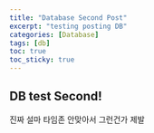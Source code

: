 ```yaml
---
title: "Database Second Post"
excerpt: "testing posting DB"
categories: [Database]
tags: [db]
toc: true
toc_sticky: true
---
```


## DB test Second!

진짜 설마 타임존 안맞아서 그런건가 제발